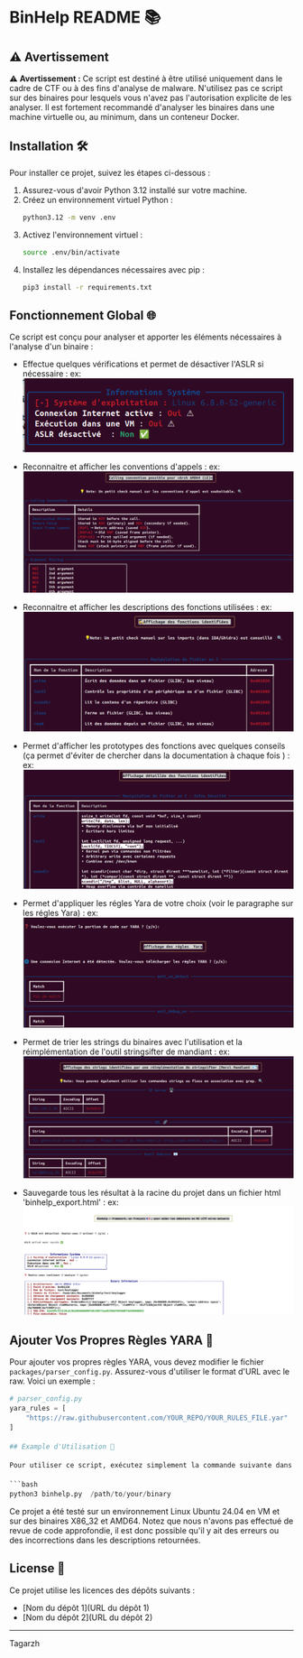 # BinHelp README 📚

## ⚠️ Avertissement

⚠️ **Avertissement :** Ce script est destiné à être utilisé uniquement dans le cadre de CTF ou à des fins d'analyse de malware. N'utilisez pas ce script sur des binaires pour lesquels vous n'avez pas l'autorisation explicite de les analyser. Il est fortement recommandé d'analyser les binaires dans une machine virtuelle ou, au minimum, dans un conteneur Docker.

## Installation 🛠️

Pour installer ce projet, suivez les étapes ci-dessous :

1. Assurez-vous d'avoir Python 3.12 installé sur votre machine.
2. Créez un environnement virtuel Python :
   ```bash
   python3.12 -m venv .env
   ```
3. Activez l'environnement virtuel :
   ```bash
   source .env/bin/activate
   ```
4. Installez les dépendances nécessaires avec pip :
   ```bash
   pip3 install -r requirements.txt
   ```

## Fonctionnement Global 🌐

Ce script est conçu pour analyser et apporter les éléments nécessaires à l'analyse d'un binaire :

- Effectue quelques vérifications et permet de désactiver l'ASLR si nécessaire :
ex:
![alt text](attachments_readme/verifications.png)

- Reconnaitre et afficher les conventions d'appels : 
ex: 
![alt text](attachments_readme/calling_convention.png)

- Reconnaitre et afficher les descriptions des fonctions utilisées :
ex:
![alt text](attachments_readme/identification_func.png)

- Permet d'afficher les prototypes des fonctions avec quelques conseils (ça permet d'éviter de chercher dans la documentation à chaque fois ) :
ex: 
![alt text](attachments_readme/details_func.png)

- Permet d'appliquer les régles Yara de votre choix (voir le paragraphe sur les régles Yara) :
ex:
![alt text](attachments_readme/yara.png)

- Permet de trier les strings du binaires avec l'utilisation et la réimplémentation de l'outil stringsifter de mandiant :
ex:
![alt text](attachments_readme/strings.png)

- Sauvegarde tous les résultat à la racine du projet dans un fichier html 'binhelp_export.html' :
ex:
![alt text](attachments_readme/export.png)


## Ajouter Vos Propres Règles YARA 📝

Pour ajouter vos propres règles YARA, vous devez modifier le fichier `packages/parser_config.py`. Assurez-vous d'utiliser le format d'URL avec le raw. Voici un exemple :
```python
# parser_config.py
yara_rules = [
    "https://raw.githubusercontent.com/YOUR_REPO/YOUR_RULES_FILE.yar"
]

## Example d'Utilisation 🧪

Pour utiliser ce script, exécutez simplement la commande suivante dans votre terminal :

```bash
python3 binhelp.py  /path/to/your/binary
```

Ce projet a été testé sur un environnement Linux Ubuntu 24.04 en VM et sur des binaires X86_32 et AMD64. Notez que nous n'avons pas effectué de revue de code approfondie, il est donc possible qu'il y ait des erreurs ou des incorrections dans les descriptions retournées.

## License 📜

Ce projet utilise les licences des dépôts suivants :

- [Nom du dépôt 1](URL du dépôt 1)
- [Nom du dépôt 2](URL du dépôt 2)

---

Tagarzh